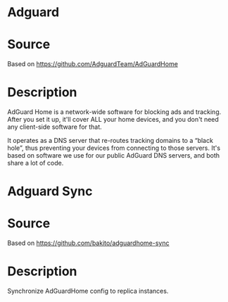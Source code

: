 # Adguard

# Source
Based on https://github.com/AdguardTeam/AdGuardHome

# Description
AdGuard Home is a network-wide software for blocking ads and tracking. After you set it up, it'll cover ALL your home devices, and you don't need any client-side software for that.

It operates as a DNS server that re-routes tracking domains to a “black hole”, thus preventing your devices from connecting to those servers. It's based on software we use for our public AdGuard DNS servers, and both share a lot of code.

# Adguard Sync

# Source
Based on https://github.com/bakito/adguardhome-sync

# Description
Synchronize AdGuardHome config to replica instances.